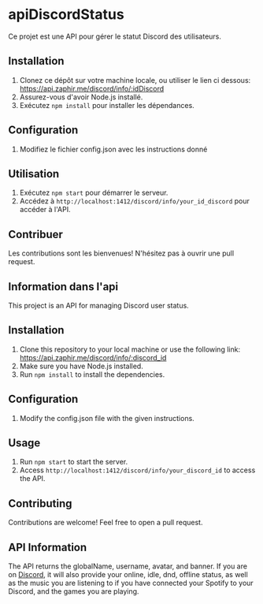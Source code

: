 # apiDiscordStatus

Ce projet est une API pour gérer le statut Discord des utilisateurs.

## Installation

1. Clonez ce dépôt sur votre machine locale, ou utiliser le lien ci dessous: https://api.zaphir.me/discord/info/:idDiscord 
2. Assurez-vous d'avoir Node.js installé.
3. Exécutez `npm install` pour installer les dépendances.

## Configuration

1. Modifiez le fichier config.json avec les instructions donné 


## Utilisation

1. Exécutez `npm start` pour démarrer le serveur.
2. Accédez à `http://localhost:1412/discord/info/your_id_discord` pour accéder à l'API.

## Contribuer

Les contributions sont les bienvenues! N'hésitez pas à ouvrir une pull request.

## Information dans l'api

This project is an API for managing Discord user status.

## Installation

1. Clone this repository to your local machine or use the following link: https://api.zaphir.me/discord/info/:discord_id
2. Make sure you have Node.js installed.
3. Run `npm install` to install the dependencies.

## Configuration

1. Modify the config.json file with the given instructions.

## Usage

1. Run `npm start` to start the server.
2. Access `http://localhost:1412/discord/info/your_discord_id` to access the API.

## Contributing

Contributions are welcome! Feel free to open a pull request.

## API Information
The API returns the globalName, username, avatar, and banner. If you are on [Discord](https://discord.gg/uMCcfcwkPA), it will also provide your online, idle, dnd, offline status, as well as the music you are listening to if you have connected your Spotify to your Discord, and the games you are playing.
